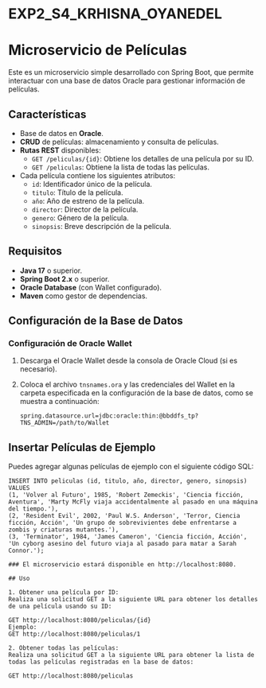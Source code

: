 # EXP2_S4_KRHISNA_OYANEDEL

# Microservicio de Películas

Este es un microservicio simple desarrollado con Spring Boot, que permite interactuar con una base de datos Oracle para gestionar información de películas.

## Características

- Base de datos en **Oracle**.
- **CRUD** de películas: almacenamiento y consulta de películas.
- **Rutas REST** disponibles:
  - `GET /peliculas/{id}`: Obtiene los detalles de una película por su ID.
  - `GET /peliculas`: Obtiene la lista de todas las películas.
- Cada película contiene los siguientes atributos:
  - `id`: Identificador único de la película.
  - `titulo`: Título de la película.
  - `año`: Año de estreno de la película.
  - `director`: Director de la película.
  - `genero`: Género de la película.
  - `sinopsis`: Breve descripción de la película.

## Requisitos

- **Java 17** o superior.
- **Spring Boot 2.x** o superior.
- **Oracle Database** (con Wallet configurado).
- **Maven** como gestor de dependencias.

## Configuración de la Base de Datos

### Configuración de Oracle Wallet

1. Descarga el Oracle Wallet desde la consola de Oracle Cloud (si es necesario).
2. Coloca el archivo `tnsnames.ora` y las credenciales del Wallet en la carpeta especificada en la configuración de la base de datos, como se muestra a continuación:
   
   ```properties
   spring.datasource.url=jdbc:oracle:thin:@bbddfs_tp?TNS_ADMIN=/path/to/Wallet

## Insertar Películas de Ejemplo
Puedes agregar algunas películas de ejemplo con el siguiente código SQL:

   ```properties
   INSERT INTO peliculas (id, titulo, año, director, genero, sinopsis) VALUES
   (1, 'Volver al Futuro', 1985, 'Robert Zemeckis', 'Ciencia ficción, Aventura', 'Marty McFly viaja accidentalmente al pasado en una máquina del tiempo.'),
   (2, 'Resident Evil', 2002, 'Paul W.S. Anderson', 'Terror, Ciencia ficción, Acción', 'Un grupo de sobrevivientes debe enfrentarse a zombis y criaturas mutantes.'),
   (3, 'Terminator', 1984, 'James Cameron', 'Ciencia ficción, Acción', 'Un cyborg asesino del futuro viaja al pasado para matar a Sarah Connor.');

### El microservicio estará disponible en http://localhost:8080.

## Uso

1. Obtener una película por ID:
Realiza una solicitud GET a la siguiente URL para obtener los detalles de una película usando su ID:

GET http://localhost:8080/peliculas/{id}
Ejemplo:
GET http://localhost:8080/peliculas/1

2. Obtener todas las películas:
Realiza una solicitud GET a la siguiente URL para obtener la lista de todas las películas registradas en la base de datos:

GET http://localhost:8080/peliculas
